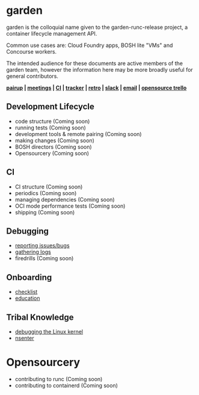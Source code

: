 # garden

garden is the colloquial name given to the garden-runc-release project, a
container lifecycle management API.

Common use cases are: Cloud Foundry apps, BOSH lite "VMs" and Concourse workers.

The intended audience for these documents are active members of the garden team,
however the information here may be more broadly useful for general
contributors.

**[pairup](http://pairup-ng.mybluemix.net/#garden) |
[meetings](https://bit.ly/garden-cf) |
[CI](https://garden.ci.cf-app.com) |
[tracker](https://www.pivotaltracker.com/n/projects/1158420) |
[retro](https://retros.cfapps.io/retros/garden) |
[slack](https://cloudfoundry.slack.com/messages/C033RE5D6/) |
[email](mailto:cf-garden@pivotal.io) |
[opensource trello](https://trello.com/b/iSt5E1td/community-service)**

## Development Lifecycle

- code structure (Coming soon)
- running tests (Coming soon)
- development tools & remote pairing (Coming soon)
- making changes (Coming soon)
- BOSH directors (Coming soon)
- Opensourcery (Coming soon)

## CI

- CI structure (Coming soon)
- periodics (Coming soon)
- managing dependencies (Coming soon)
- OCI mode performance tests (Coming soon)
- shipping (Coming soon)

## Debugging

- [reporting issues/bugs](debugging.md#reporting-issues)
- [gathering logs](debugging.md#gathering-logs)
- firedrills (Coming soon)

## Onboarding

- [checklist](onboarding.md#checklist)
- [education](onboarding.md#education)

## Tribal Knowledge

- [debugging the Linux kernel](tribal.md#kernel)
- [nsenter](tribal.md#nsenter)

# Opensourcery

- contributing to runc (Coming soon)
- contributing to containerd (Coming soon)
